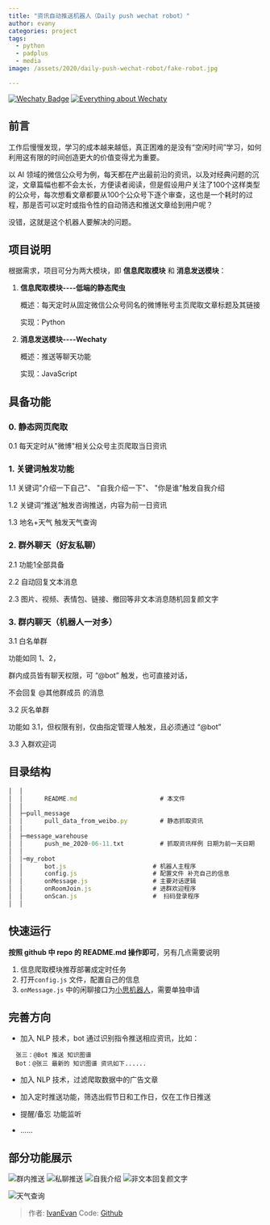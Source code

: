 ```yaml
---
title: "资讯自动推送机器人（Daily push wechat robot）"
author: evany
categories: project
tags:
  - python
  - padplus
  - media
image: /assets/2020/daily-push-wechat-robot/fake-robot.jpg

---
```


[![Wechaty Badge](https://img.shields.io/badge/Powered%20By-Wechaty-green.svg#align=left&display=inline&height=20&margin=%5Bobject%20Object%5D&originHeight=20&originWidth=132&status=done&style=none&width=132)](https://github.com/wechaty/wechaty)
[![Everything about Wechaty](https://img.shields.io/badge/Wechaty-%E5%BC%80%E6%BA%90%E6%BF%80%E5%8A%B1%E8%AE%A1%E5%88%92-green.svg#align=left&display=inline&height=20&margin=%5Bobject%20Object%5D&originHeight=20&originWidth=134&status=done&style=none&width=134)](https://github.com/juzibot/Welcome/wiki/Everything-about-Wechaty)

## 前言

工作后慢慢发现，学习的成本越来越低，真正困难的是没有“空闲时间”学习，如何利用这有限的时间创造更大的价值变得尤为重要。

以 AI 领域的微信公众号为例，每天都在产出最前沿的资讯，以及对经典问题的沉淀，文章篇幅也都不会太长，方便读者阅读，但是假设用户关注了100个这样类型的公众号，每次想看文章都要从100个公众号下逐个审查，这也是一个耗时的过程，那是否可以定时或指令性的自动筛选和推送文章给到用户呢？

没错，这就是这个机器人要解决的问题。

## 项目说明

根据需求，项目可分为两大模块，即 **信息爬取模块** 和 **消息发送模块**：

1. **信息爬取模块----低端的静态爬虫**

   概述：每天定时从固定微信公众号同名的微博账号主页爬取文章标题及其链接

   实现：Python

2. **消息发送模块----Wechaty**

   概述：推送等聊天功能

   实现：JavaScript

## 具备功能

### 0. 静态网页爬取

0.1 每天定时从"微博"相关公众号主页爬取当日资讯

### 1. 关键词触发功能

1.1 关键词"介绍一下自己"、 "自我介绍一下"、 "你是谁"触发自我介绍

1.2 关键词“推送”触发咨询推送，内容为前一日资讯

1.3 地名+天气 触发天气查询

### 2. 群外聊天（好友私聊）

2.1 功能1全部具备

2.2 自动回复文本消息

2.3 图片、视频、表情包、链接、撤回等非文本消息随机回复颜文字

### 3. 群内聊天（机器人一对多）

3.1 白名单群

功能如同 1、2，

群内成员皆有聊天权限，可 “@bot” 触发，也可直接对话，

不会回复 @其他群成员 的消息

3.2 灰名单群

功能如 3.1，但权限有别，仅由指定管理人触发，且必须通过 “@bot”

3.3 入群欢迎词

## 目录结构

```js
│  │
│  │      README.md                       # 本文件
│  │
│  ├─pull_message
│  │      pull_data_from_weibo.py         # 静态抓取资讯
│  │
│  ├─message_warehouse
│  │      push_me_2020-06-11.txt          # 抓取资讯样例 日期为前一天日期
│  │
│  │─my_robot
│  │      bot.js                        # 机器人主程序
│  │      config.js                     # 配置文件 补充自己的信息
│  │      onMessage.js                  # 主要对话逻辑
│  │      onRoomJoin.js                 # 进群欢迎程序
│  │      onScan.js                     #  扫码登录程序
│  │
```

## 快速运行

**按照 github 中 repo 的 README.md 操作即可**，另有几点需要说明

1. 信息爬取模块推荐部署成定时任务
2. 打开`config.js` 文件，配置自己的信息
3. `onMessage.js` 中的闲聊接口为[小思机器人](https://www.ownthink.com/)，需要单独申请

## 完善方向

- 加入 NLP 技术，bot 通过识别指令推送相应资讯，比如：

```log
  张三：@Bot 推送 知识图谱
  Bot：@张三 最新的 知识图谱 资讯如下......
```

- 加入 NLP 技术，过滤爬取数据中的广告文章

- 加入定时推送功能，筛选出假节日和工作日，仅在工作日推送

- 提醒/备忘 功能监听

- ......

## 部分功能展示

![群内推送](/assets/2020/daily-push-wechat-robot/push-inroom.png)
![私聊推送](/assets/2020/daily-push-wechat-robot/push-per.png)
![自我介绍](/assets/2020/daily-push-wechat-robot/intro.png)
![非文本回复颜文字](/assets/2020/daily-push-wechat-robot/emoji.png)

![天气查询](/assets/2020/daily-push-wechat-robot/whether.png)

> 作者: [IvanEvan](https://github.com/IvanEvan/)
> Code: [Github](https://github.com/IvanEvan/daily-push-wechat-robot)
